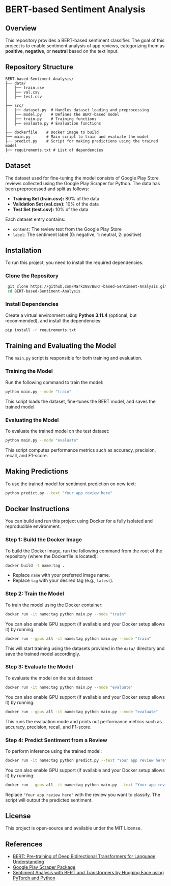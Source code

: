 # BERT-based Sentiment Analysis

## Overview
This repository provides a BERT-based sentiment classifier. The goal of this project is to enable sentiment analysis of app reviews, categorizing them as **positive**, **negative**, or **neutral** based on the text input.

## Repository Structure
```
BERT-based-Sentiment-Analysis/
├── data/
│   ├── train.csv
│   ├── val.csv
│   ├── test.csv
│
├── src/
│   ├── dataset.py  # Handles dataset loading and preprocessing
│   ├── model.py    # Defines the BERT-based model
│   ├── train.py    # Training functions
│   ├── evaluate.py # Evaluation functions
│
├── dockerfile    # Docker image to build
├── main.py       # Main script to train and evaluate the model
├── predict.py    # Script for making predictions using the trained model
├── requirements.txt # List of dependencies
```

## Dataset
The dataset used for fine-tuning the model consists of Google Play Store reviews collected using the Google Play Scraper for Python. The data has been preprocessed and split as follows:
- **Training Set (train.csv):** 80% of the data
- **Validation Set (val.csv):** 10% of the data
- **Test Set (test.csv):** 10% of the data

Each dataset entry contains:
- `content`: The review text from the Google Play Store
- `label`: The sentiment label (0: negative, 1: neutral, 2: positive)

## Installation
To run this project, you need to install the required dependencies.

### Clone the Repository
```bash
 git clone https://github.com/Markz88/BERT-based-Sentiment-Analysis.git
 cd BERT-based-Sentiment-Analysis
```

### Install Dependencies
Create a virtual environment using **Python 3.11.4** (optional, but recommended), and install the dependencies:
```bash
pip install -r requirements.txt
```

## Training and Evaluating the Model
The `main.py` script is responsible for both training and evaluation.

### Training the Model
Run the following command to train the model:
```bash
python main.py --mode "train"
```
This script loads the dataset, fine-tunes the BERT model, and saves the trained model.

### Evaluating the Model
To evaluate the trained model on the test dataset:
```bash
python main.py --mode "evaluate"
```
This script computes performance metrics such as accuracy, precision, recall, and F1-score.

## Making Predictions
To use the trained model for sentiment prediction on new text:
```bash
python predict.py --text "Your app review here"
```


## Docker Instructions

You can build and run this project using Docker for a fully isolated and reproducible environment.

### Step 1: Build the Docker Image

To build the Docker image, run the following command from the root of the repository (where the Dockerfile is located):

```bash
docker build -t name:tag .
```

- Replace `name` with your preferred image name.
- Replace `tag` with your desired tag (e.g., `latest`).

### Step 2: Train the Model

To train the model using the Docker container:

```bash
docker run -it name:tag python main.py --mode "train"
```

You can also enable GPU support (if available and your Docker setup allows it) by running:

```bash
docker run --gpus all -it name:tag python main.py --mode "train"
```

This will start training using the datasets provided in the `data/` directory and save the trained model accordingly.

### Step 3: Evaluate the Model

To evaluate the model on the test dataset:

```bash
docker run -it name:tag python main.py --mode "evaluate"
```

You can also enable GPU support (if available and your Docker setup allows it) by running:

```bash
docker run --gpus all -it name:tag python main.py --mode "evaluate"
```

This runs the evaluation mode and prints out performance metrics such as accuracy, precision, recall, and F1-score.

### Step 4: Predict Sentiment from a Review

To perform inference using the trained model:

```bash
docker run -it name:tag python predict.py --text "Your app review here"
```

You can also enable GPU support (if available and your Docker setup allows it) by running:

```bash
docker run --gpus all -it name:tag python main.py --text "Your app review here"
```

Replace `"Your app review here"` with the review you want to classify. The script will output the predicted sentiment.


## License
This project is open-source and available under the MIT License.

## References
- [BERT: Pre-training of Deep Bidirectional Transformers for Language Understanding](https://arxiv.org/abs/1810.04805)
- [Google Play Scraper Package](https://github.com/JoMingyu/google-play-scraper)
- [Sentiment Analysis with BERT and Transformers by Hugging Face using PyTorch and Python](https://curiousily.com/posts/sentiment-analysis-with-bert-and-hugging-face-using-pytorch-and-python/)
